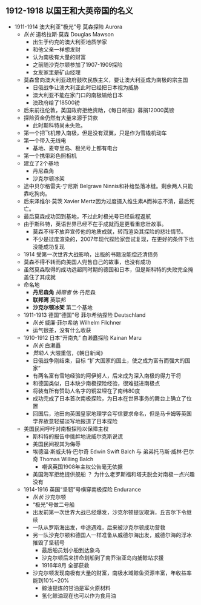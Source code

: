 ## 1912-1918 以国王和大英帝国的名义
- 1911-1914 澳大利亚“极光”号 莫森探险 Aurora
  - *队长* 道格拉斯·莫森  Douglas Mawson
    - 出生于约克的澳大利亚地质学家
    - 和他父亲一样想发财
    - 认为南极有大量的财富
    - 之前随沙克尔顿参加了1907-1909探险
    - 女友家里是矿山经理
  - 莫森曾向澳大利亚政府鼓吹民族主义，要让澳大利亚成为南极的宗主国
    - 日俄战争让澳大利亚此时已经把日本视为威胁
    - 澳大利亚不能在家门口的南极输给日本
    - 澳政府给了18500镑
  - 后来前往伦敦，英国政府拒绝资助，《每日邮报》募捐12000英镑
  - 探险资金仍然有大量来源于贷款
    - 此时斯科特尚未失败。
  - 第一个把飞机带入南极，但是没有双翼，只是作为雪橇机动车
  - 第一个带入无线电
    - 基地、麦夸里岛、极光号上都有电台
  - 第一个携带彩色照相机
  - 建立了2个基地
    - 丹尼森角
    - 沙克尔顿冰架
  - 途中贝尔格雷夫·宁尼斯 Belgrave Ninnis和补给坠落冰缝。剩余两人只能靠吃狗肉。
  - 后来泽维尔·莫茨 Xavier Mertz因为过度摄入维生素A而神志不清，最后死亡。
  - 最后莫森成功回到基地，不过此时极光号已经启程返航
  - 由于斯科特，英语世界已经不在乎成就而是更看重悲壮故事。
    - 莫森不得不放弃宣传他的地质成就，转而渲染其探险的悲壮情节。
    - 不少是过度渲染的，2007年现代探险家尝试复现，在更好的条件下也没能成功复现
  - 1914 受第一次世界大战影响，出版的书籍没能偿还清债务
  - 莫森不得不转而向美国人兜售自己的故事，也没有成功
  - 虽然莫森取得的成功远超同时期的德国和日本，但是斯科特的失败完全掩盖住了其成就
  - 命名地
    - **丹尼森角** *捐赠者* 休·丹尼森
    - **联邦湾** 英联邦
    - **沙克尔顿冰架** 第二个基地
  - 1911-1913 德国“德国”号 菲尔希纳探险 Deutschland
    - *队长* 威廉·菲尔希纳 Wilhelm Filchner
    - 运气很差，没有什么收获
  - 1910-1912 日本“开南丸” 白濑矗探险 Kainan Maru
    - *队长* 白濑矗
    - *赞助人* 大隈重信，《朝日新闻》 
    - 日俄战争刚结束，目标 “扩大国家的国土，使之成为富有而强大的国家”
    - 有两名富有雪地经验的阿伊努人，后来成为深入南极的得力干将
    - 和德国类似，日本缺少南极探险经验，很难挺进南极点
    - 将装有所有赞助人名字的铜盆埋在了南纬80度
    - 成功完成了日本首次南极探险，为日本在世界事务的舞台上确立了位置
    - 回国后，池田向英国皇家地理学会写信要求命名，但是马卡姆等英国学界故意轻描淡写地报道了日本探险
  - 美国民间呼吁对南极探险以保障主权
    - 斯科特的报告中挑衅地说威尔克斯说谎
    - 美国民间视其为侮辱
    - 埃德温·斯威夫特·巴尔奇 Edwin Swift Balch 与 弟弟托马斯·威林·巴尔奇 Thomas Willing Balch
      - 嘲讽英国1908年主权公告毫无依据
    - 美国海军拒绝提供舰船 ？ 为什么老罗斯福和塔夫脱会对南极一点兴趣没有
  - 1914-1916 英国“坚韧”号横穿南极探险 Endurance
    - *队长* 沙克尔顿
    - “极光”号做二号船
    - 出发前第一次世界大战已经爆发，沙克尔顿提议取消，丘吉尔下令继续
    - 一队从罗斯海出发，中途遇难，后来被沙克尔顿成功营救
    - 另一队沙克尔顿和德国人一样准备从威德尔海出发，威德尔海的浮冰摧毁了坚韧号
      - 最后船员划小船到达象岛
      - 沙克尔顿后来拼命划船到了南乔治亚岛向捕鲸站求援
      - 1916年8月 全部获救
    - 沙克尔顿发现南极有大量的财富，南极水域鲸鱼资源丰富，年收益率能到10%~20%
      - 鲸油提炼的甘油是军火原材料
      - 氢化鲸油现在也可以作为食用油